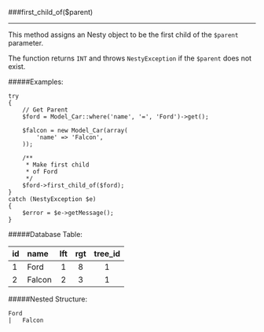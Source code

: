 ###first_child_of($parent)

---------

This method assigns an Nesty object to be the first child of the `$parent` parameter.

The function returns `INT` and throws `NestyException` if the `$parent` does not exist.

#####Examples:

	try
	{
		// Get Parent
		$ford = Model_Car::where('name', '=', 'Ford')->get();

		$falcon = new Model_Car(array(
			'name' => 'Falcon',
		));

		/**
		 * Make first child
		 * of Ford
		 */
		$ford->first_child_of($ford);
	}
	catch (NestyException $e)
	{
		$error = $e->getMessage();
	}

#####Database Table:

  id        | name      | lft         | rgt         | tree_id
  :-------- | :-------- | :---------: | :---------: | :------:
  1         | Ford      | 1           | 8           | 1
  2         | Falcon    | 2           | 3           | 1


#####Nested Structure:

	Ford
	|   Falcon
